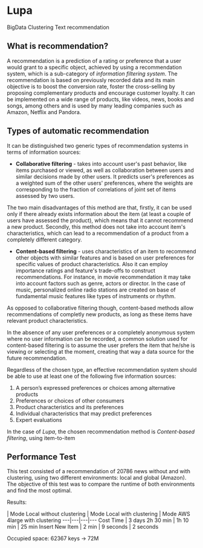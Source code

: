 Lupa
====

BigData Clustering Text recommendation

What is recommendation?
-----------------------
A recommendation is a prediction of a rating or preference that a user would grant to a specific object, achieved by using a recommendation system, which is a sub-category of *information filtering system*. The recommendation is based on previously recorded data and its main objective is to boost the conversion rate, foster the cross-selling by proposing complementary products and encourage customer loyalty. It can be implemented on a wide range of products, like videos, news, books and songs, among others and is used by many leading companies such as Amazon, Netflix and Pandora.


Types of automatic recommendation
---------------------------------
It can be distinguished two generic types of recommendation systems in terms of information sources:

* **Collaborative filtering** - takes into account user's past behavior, like items purchased or viewed, as well as collaboration between users and similar decisions made by other users. It predicts user's preferences as a weighted sum of the other users' preferences, where the weights are corresponding to the fraction of correlations of joint set of items assessed by two users.

 The two main disadvantages of this method are that, firstly, it can be used only if there already exists information about the item (at least a couple of users have assessed the product), which means that it cannot recommend a new product. Secondly, this method does not take into account item's characteristics, which can lead to a recommendation of a product from a completely different category.


* **Content-based filtering** - uses characteristics of an item to recommend other objects with similar features and is based on user preferences for specific values of product characteristics. Also it can employ importance ratings and feature's trade-offs to construct recommendations. For instance, in movie recommendation it may take into account factors such as genre, actors or director. In the case of music, personalized online radio stations are created on base of fundamental music features like types of instruments or rhythm.

 As opposed to collaborative filtering though, content-based methods allow recommendations of completly new products, as long as these items have relevant product characteristics.

 In the absence of any user preferences or a completely anonymous system where no user information can be recorded, a common solution used for content-based filtering is to assume the user prefers the item that he/she is viewing or selecting at the moment, creating that way a data source for the future recommendation.



Regardless of the chosen type, an effective recommendation system should be able to use at least one of the following five information sources:

1. A person’s expressed preferences or choices among alternative products
2. Preferences  or choices of other consumers
3. Product characteristics and its preferences
4. Individual characteristics that may predict preferences
5. Expert evaluations

In the case of _Lupa_, the chosen recommendation method is *Content-based filtering*, using item-to-item 

Performance Test
-------------------

This test consisted of a recommendation of 20786 news without and with clustering, using two different environments: local and global (Amazon). The objective of this test was to compare the runtime of both environments and find the most optimal.

Results:
 
 | Mode Local without clustering | Mode Local with clustering | Mode AWS 4large with clustering
 ---|---|---|---
 Cost Time | 3 days 2h 30 min | 1h 10 min | 25 min
 Insert New Item | 2 min | 9 seconds | 2 seconds
 
 Occupied space: 62367 keys -> 72M
